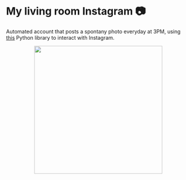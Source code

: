 # My living room Instagram 📷

Automated account that posts a spontany photo everyday at 3PM, using [this](https://github.com/mr0re1/pynstagram) Python library to interact with Instagram.


<p align="center">
 <img src="https://github.com/enric1994/instabot/blob/master/les_planes5.jpg" width="350">
</p>

